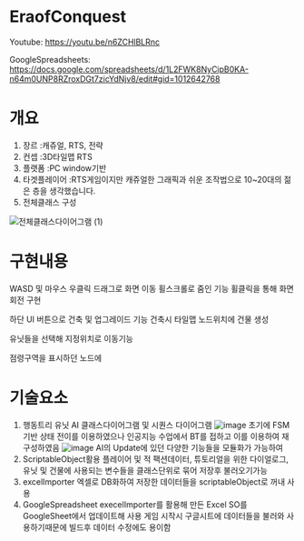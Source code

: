 # EraofConquest
Youtube: https://youtu.be/n6ZCHlBLRnc

GoogleSpreadsheets: https://docs.google.com/spreadsheets/d/1L2FWK8NyCipB0KA-n64m0UNP8RZroxDGt7zicYdNjv8/edit#gid=1012642768

# 개요
1. 장르
  :캐쥬얼, RTS, 전략
2. 컨셉
  :3D타일맵 RTS
3. 플랫폼
  :PC window기반
4. 타겟플레이어
  :RTS게임이지만 캐쥬얼한 그래픽과 쉬운 조작법으로 10~20대의 젊은 층을 생각했습니다.
5. 전체클래스 구성

![전체클래스다이어그램 (1)](https://user-images.githubusercontent.com/37317856/170421666-2b840671-82ec-4bd7-b19a-0919b6e10318.jpg)

# 구현내용
WASD 및 마우스 우클릭 드래그로 화면 이동
휠스크롤로 줌인 기능
휠클릭을 통해 화면회전 구현

하단 UI 버튼으로 건축 및 업그레이드 기능
건축시 타일맵 노드위치에 건물 생성

유닛들을 선택해 지정위치로 이동기능

점령구역을 표시하던 노드에 



# 기술요소
1. 행동트리
유닛 AI 클래스다이어그램 및 시퀀스 다이어그램
![image](https://user-images.githubusercontent.com/37317856/170419291-a55954ff-b940-40c7-a463-b578bed2f87f.png)
초기에 FSM기반 상태 전이를 이용하였으나 인공지능 수업에서 BT를 접하고 이를 이용하여 재구성하였음 
![image](https://user-images.githubusercontent.com/37317856/170419725-d85d811e-e5a8-4d07-8b71-883df6320bb8.png)
AI의 Update에 있던 다양한 기능들을 모듈화가 가능하여
2. ScriptableObject활용
플레이어 및 적 팩션데이터, 튜토리얼을 위한 다이얼로그,유닛 및 건물에 사용되는 변수들을 클래스단위로 묶어 저장후 불러오기가능
3. excelImporter
엑셀로 DB화하여 저장한 데이터들을 scriptableObject로 꺼내 사용
4. GoogleSpreadsheet
execelImporter를 활용해 만든 Excel SO를 GoogleSheet에서 업데이트해 사용
게임 시작시 구글시트에 데이터들을 불러와 사용하기때문에 빌드후 데이터 수정에도 용이함

